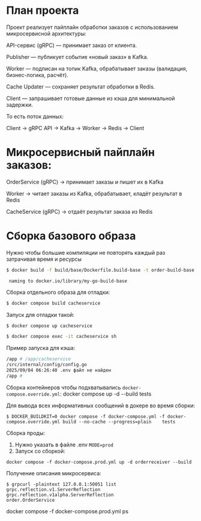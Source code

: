 # План проекта
Проект реализует пайплайн обработки заказов с использованием микросервисной архитектуры:

API-сервис (gRPC) — принимает заказ от клиента.

Publisher — публикует событие «новый заказ» в Kafka.

Worker — подписан на топик Kafka, обрабатывает заказы (валидация, бизнес-логика, расчёт).

Cache Updater — сохраняет результат обработки в Redis.

Client — запрашивает готовые данные из кэша для минимальной задержки.

То есть поток данных:

Client → gRPC API → Kafka → Worker → Redis → Client

# Микросервисный пайплайн заказов:

OrderService (gRPC) → принимает заказы и пишет их в Kafka

Worker → читает заказы из Kafka, обрабатывает, кладёт результат в Redis

CacheService (gRPC) → отдаёт результат заказа из Redis

# Сборка базового образа
Нужно чтобы большие компиляции не повторять каждый раз затрачивая время и ресурсы
```bash
$ docker build -f build/base/Dockerfile.build-base -t order-build-base .
```
```
 naming to docker.io/library/my-go-build-base   
```

Сборка отдельного образа для отладки:
```bash
$ docker compose build cacheservice 
```

Запуск для отладки такой:
```bash
$ docker compose up cacheservice
```
```bash
$ docker compose exec -it cacheservice sh
```
Пример запуска для кэша:
```bash
/app # /app/cacheservice
/src/internal/config/config.go
2025/09/04 06:26:40 .env файл не найден
/app # 
```

Сборка контейнеров чтобы подхватывались `docker-compose.override.yml`:
docker compose up -d --build tests


Для вывода всех информативных сообщений в докере во время сборки:
```
$ DOCKER_BUILDKIT=0 docker compose -f docker-compose.yml -f docker-compose.override.yml build --no-cache --progress=plain    tests
```

Сборка проды:
1. Нужно указать в файле .env `MODE=prod`
2. Запуск со сборкой:
```
docker compose -f docker-compose.prod.yml up -d orderreceiver --build
```

Получение описания микросервиса:
```
$ grpcurl -plaintext 127.0.0.1:50051 list
grpc.reflection.v1.ServerReflection
grpc.reflection.v1alpha.ServerReflection
order.OrderService
```

docker compose -f docker-compose.prod.yml ps